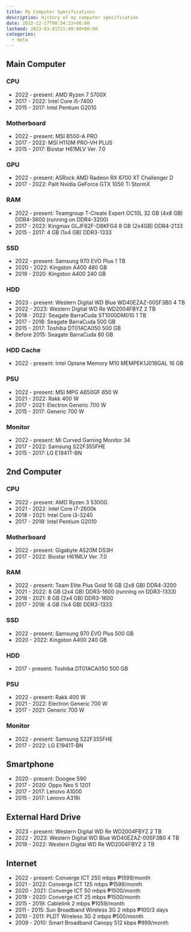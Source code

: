 ```yaml
---
title: My Computer Specifications
description: History of my computer specification
date: 2022-12-27T00:54:33+08:00
lastmod: 2023-03-01T21:49:00+08:00
categories:
  - meta
---
```

## Main Computer
### CPU
* 2022 - present: AMD Ryzen 7 5700X
* 2017 - 2022: Intel Core i5-7400
* 2015 - 2017: Intel Pentium G2010

### Motherboard
* 2022 - present: MSI B550-A PRO
* 2017 - 2022: MSI H110M PRO-VH PLUS
* 2015 - 2017: Biostar H61MLV Ver. 7.0

### GPU
* 2022 - present: ASRock AMD Radeon RX 6700 XT Challenger D
* 2017 - 2022: Palit Nvidia GeForce GTX 1050 Ti StormX

### RAM
* 2022 - present: Teamgroup T-Create Expert OC10L 32 GB (4x8 GB) DDR4-3600 (running on DDR4-3200)
* 2017 - 2022: Kingmax GLJF62F-D8KFG4 8 GB (2x4GB) DDR4-2133
* 2015 - 2017: 4 GB (1x4 GB) DDR3-1333

### SSD
* 2022 - present: Samsung 970 EVO Plus 1 TB
* 2020 - 2022: Kingston A400 480 GB
* 2019 - 2020: Kingston A400 240 GB

### HDD
* 2023 - present: Western Digital WD Blue WD40EZAZ-00SF3B0 4 TB
* 2022 - 2023: Western Digital WD Re WD2004FBYZ 2 TB
* 2018 - 2022: Seagate BarraCuda ST1000DM010 1 TB
* 2017 - 2018: Seagate BarraCuda 500 GB
* 2015 - 2017: Toshiba DT01ACA050 500 GB
* Before 2015: Seagate BarraCuda 80 GB

### HDD Cache
* 2022 - present: Intel Optane Memory M10 MEMPEK1J016GAL 16 GB

### PSU
* 2022 - present: MSI MPG A650GF 650 W
* 2021 - 2022: Rakk 400 W
* 2017 - 2021: Electron Generic 700 W
* 2015 - 2017: Generic 700 W

### Monitor
* 2022 - present: Mi Curved Gaming Monitor 34
* 2017 - 2022: Samsung S22F355FHE
* 2015 - 2017: LG E1941T-BN

## 2nd Computer
### CPU
* 2022 - present: AMD Ryzen 3 5300G
* 2021 - 2022: Intel Core i7-2600k
* 2018 - 2021: Intel Core i3-3240
* 2017 - 2018: Intel Pentium G2010

### Motherboard
* 2022 - present: Gigabyte A520M DS3H
* 2017 - 2022: Biostar H61MLV Ver. 7.0

### RAM
* 2022 - present: Team Elite Plus Gold 16 GB (2x8 GB) DDR4-3200
* 2021 - 2022: 8 GB (2x4 GB) DDR3-1600 (running on DDR3-1333)
* 2018 - 2021: 8 GB (2x4 GB) DDR3-1600
* 2017 - 2018: 4 GB (1x4 GB) DDR3-1333

### SSD
* 2022 - present: Samsung 970 EVO Plus 500 GB
* 2020 - 2022: Kingston A400 240 GB

### HDD
* 2017 - present: Toshiba DT01ACA050 500 GB

### PSU
* 2022 - present: Rakk 400 W
* 2021 - 2022: Electron Generic 700 W
* 2017 - 2021: Generic 700 W

### Monitor
* 2022 - present: Samsung S22F355FHE
* 2017 - 2022: LG E1941T-BN

## Smartphone
* 2020 - present: Doogee S90
* 2017 - 2020: Oppo Neo 5 1201
* 2017 - 2017: Lenovo A1000
* 2015 - 2017: Lenovo A316i

## External Hard Drive
* 2023 - present: Western Digital WD Re WD2004FBYZ 2 TB
* 2022 - 2023: Western Digital WD Blue WD40EZAZ-00SF3B0 4 TB
* 2019 - 2022: Western Digital WD Re WD2004FBYZ 2 TB

## Internet
* 2022 - present: Converge ICT 250 mbps ₱1599/month
* 2021 - 2022: Converge ICT 125 mbps ₱1599/month
* 2020 - 2021: Converge ICT 50 mbps ₱1500/month
* 2019 - 2020: Converge ICT 25 mbps ₱1500/month
* 2015 - 2019: Cablelink 2 mbps ₱1059/month
* 2011 - 2015: Sun Broadband Wireless 3G 2 mbps ₱100/3 days
* 2010 - 2011: PLDT Wireless 3G 2 mbps ₱500/month
* 2009 - 2010: Smart Broadband Canopy 512 kbps ₱999/month